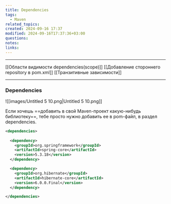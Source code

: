 ```yaml
---
title: Dependencies
tags:
  - Maven
related_topics: 
created: 2024-09-16 17:37
modified: 2024-09-16T17:37:36+03:00
questions: 
notes: 
links: 
---
```


---
[[Области видимости dependencies(scope)]]
[[Добавление стороннего repository в pom.xml]]
[[Транзитивные зависимости]]

---

### Dependencies

![[images/Untitled 5 10.png|Untitled 5 10.png]]

Если хочешь ==добавить в свой Maven-проект какую-нибудь библиотеку==, тебе просто нужно добавить ее в pom-файл, в раздел dependencies.

```XML
<dependencies>
 
  <dependency>
    <groupId>org.springframework</groupId>
    <artifactId>spring-core</artifactId>
	<version>5.3.18</version> 
  </dependency>

  <dependency>
    <groupId>org.hibernate</groupId>
    <artifactId>hibernate-core</artifactId>
    <version>6.0.0.Final</version>
  </dependency>

</dependencies>
```
